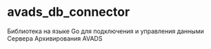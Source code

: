 # avads_db_connector
Библиотека на языке Go для подключения и управления данными Сервера Архивирования AVADS
